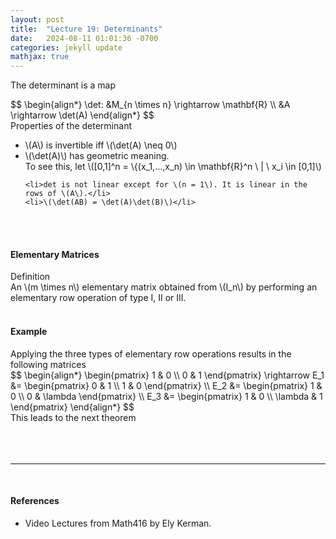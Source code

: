 ```yaml
---
layout: post
title:  "Lecture 19: Determinants"
date:   2024-08-11 01:01:36 -0700
categories: jekyll update
mathjax: true
---
```

The determinant is a map 
<div>
$$
\begin{align*}
\det: &M_{n \times n} \rightarrow \mathbf{R} \\
     &A \rightarrow \det(A)
\end{align*}
$$
</div>
Properties of the determinant
<ul>
	<li>\(A\) is invertible iff \(\det(A) \neq 0\)</li>
	<li>\(\det(A)\) has geometric meaning.</li>
	To see this, let \([0,1]^n = \{(x_1,...,x_n) \in \mathbf{R}^n \ | \ x_i \in [0,1]\)
	
	
	<li>det is not linear except for \(n = 1\). It is linear in the rows of \(A\).</li>
	<li>\(\det(AB) = \det(A)\det(B)\)</li>
</ul>
<br>
<br>
<!------------------------------------------------------------------------------------>
<h4><b>Elementary Matrices</b></h4>
<div class="bdiv">
Definition
</div>
<div class="bbdiv">
An \(m \times n\) elementary matrix obtained from \(I_n\) by performing an elementary row operation of type I, II or III.
</div>
<br>
<!------------------------------------------------------------------------------------>
<h4><b>Example</b></h4>
Applying the three types of elementary row operations results in the following matrices
<div>
$$
\begin{align*}
\begin{pmatrix}
1 & 0 \\
0 & 1
\end{pmatrix} \rightarrow E_1 &= 
\begin{pmatrix}
0 & 1 \\
1 & 0
\end{pmatrix} \\
E_2 &= 
\begin{pmatrix}
1 & 0 \\
0 & \lambda
\end{pmatrix} \\
E_3 &= 
\begin{pmatrix}
1 & 0 \\
\lambda & 1
\end{pmatrix}
\end{align*}
$$
</div>
This leads to the next theorem
<br>
<br>
<br>
<br>
<hr>
<br>
<!------------------------------------------------------------------------------------>
<h4><b>References</b></h4>
<ul>
<li>Video Lectures from Math416 by Ely Kerman.</li>
</ul>






















